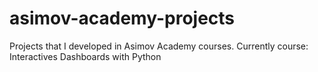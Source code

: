 # asimov-academy-projects
Projects that I developed in Asimov Academy courses.
Currently course: Interactives Dashboards with Python
